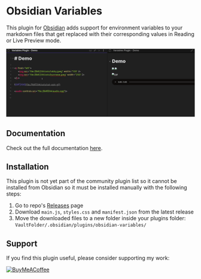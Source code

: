# Obsidian Variables

This plugin for [Obsidian](https://obsidian.md/) adds support for environment variables to your markdown files that get replaced with their corresponding values in Reading or Live Preview mode.

![demo](./res/obs-vars-plugin-demo.gif)

## Documentation

Check out the full documentation [here](docs.md).

## Installation

This plugin is not yet part of the community plugin list so it cannot be installed from Obsidian so it must be installed manually with the following steps:

1. Go to repo's [Releases](https://github.com/jffaust/obsidian-variables/releases) page
2. Download `main.js`, `styles.css` and `manifest.json` from the latest release
3. Move the downloaded files to a new folder inside your plugins folder: `VaultFolder/.obsidian/plugins/obsidian-variables/`


## Support

If you find this plugin useful, please consider supporting my work:

[<img src="https://cdn.buymeacoffee.com/buttons/v2/default-yellow.png" alt="BuyMeACoffee" width="150">](https://www.buymeacoffee.com/jffaust)